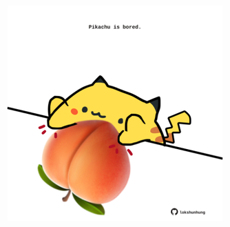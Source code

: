 <!-- built at 28/01/2024, 23:00:49 UTC -->
<p align="center">
  <img width="500" height="500" src="./ReadmeImage.svg">
</p>
